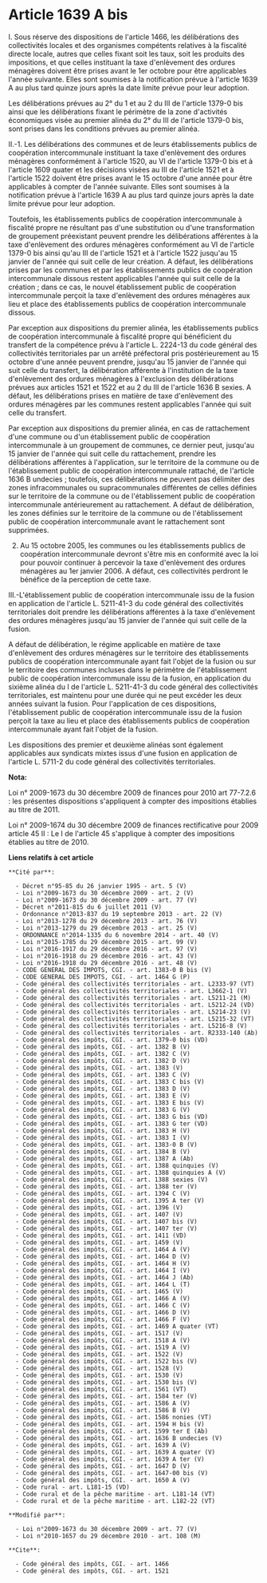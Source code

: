 # Article 1639 A bis

I. Sous réserve des dispositions de l'article 1466, les délibérations des collectivités locales et des organismes compétents
relatives à la fiscalité directe locale, autres que celles fixant soit les taux, soit les produits des impositions, et que
celles instituant la taxe d'enlèvement des ordures ménagères doivent être prises avant le 1er octobre pour être applicables
l'année suivante. Elles sont soumises à la notification prévue à l'article 1639 A au plus tard quinze jours après la date
limite prévue pour leur adoption. 

Les délibérations prévues au 2° du 1 et au 2 du III de l'article 1379-0 bis ainsi que les délibérations fixant le périmètre
de la zone d'activités économiques visée au premier alinéa du 2° du III de l'article 1379-0 bis, sont prises dans les
conditions prévues au premier alinéa. 

II.-1. Les délibérations des communes et de leurs établissements publics de coopération intercommunale instituant la taxe
d'enlèvement des ordures ménagères conformément à l'article 1520, au VI de l'article 1379-0 bis et à l'article 1609 quater et
les décisions visées au III de l'article 1521 et à l'article 1522 doivent être prises avant le 15 octobre d'une année pour
être applicables à compter de l'année suivante. Elles sont soumises à la notification prévue à l'article 1639 A au plus tard
quinze jours après la date limite prévue pour leur adoption. 

Toutefois, les établissements publics de coopération intercommunale à fiscalité propre ne résultant pas d'une substitution ou
d'une transformation de groupement préexistant peuvent prendre les délibérations afférentes à la taxe d'enlèvement des
ordures ménagères conformément au VI de l'article 1379-0 bis ainsi qu'au III de l'article 1521 et à l'article 1522 jusqu'au
15 janvier de l'année qui suit celle de leur création. A défaut, les délibérations prises par les communes et par les
établissements publics de coopération intercommunale dissous restent applicables l'année qui suit celle de la création ; dans
ce cas, le nouvel établissement public de coopération intercommunale perçoit la taxe d'enlèvement des ordures ménagères aux
lieu et place des établissements publics de coopération intercommunale dissous. 

Par exception aux dispositions du premier alinéa, les établissements publics de coopération intercommunale à fiscalité propre
qui bénéficient du transfert de la compétence prévu à l'article L. 2224-13 du code général des collectivités territoriales
par un arrêté préfectoral pris postérieurement au 15 octobre d'une année peuvent prendre, jusqu'au 15 janvier de l'année qui
suit celle du transfert, la délibération afférente à l'institution de la taxe d'enlèvement des ordures ménagères à
l'exclusion des délibérations prévues aux articles 1521 et 1522 et au 2 du III de l'article 1636 B sexies. A défaut, les
délibérations prises en matière de taxe d'enlèvement des ordures ménagères par les communes restent applicables l'année qui
suit celle du transfert. 

Par exception aux dispositions du premier alinéa, en cas de rattachement d'une commune ou d'un établissement public de
coopération intercommunale à un groupement de communes, ce dernier peut, jusqu'au 15 janvier de l'année qui suit celle du
rattachement, prendre les délibérations afférentes à l'application, sur le territoire de la commune ou de l'établissement
public de coopération intercommunale rattaché, de l'article 1636 B undecies ; toutefois, ces délibérations ne peuvent pas
délimiter des zones infracommunales ou supracommunales différentes de celles définies sur le territoire de la commune ou de
l'établissement public de coopération intercommunale antérieurement au rattachement. A défaut de délibération, les zones
définies sur le territoire de la commune ou de l'établissement public de coopération intercommunale avant le rattachement
sont supprimées. 

2. Au 15 octobre 2005, les communes ou les établissements publics de coopération intercommunale devront s'être mis en
conformité avec la loi pour pouvoir continuer à percevoir la taxe d'enlèvement des ordures ménagères au 1er janvier 2006. A
défaut, ces collectivités perdront le bénéfice de la perception de cette taxe. 

III.-L'établissement public de coopération intercommunale issu de la fusion en application de l'article L. 5211-41-3 du code
général des collectivités territoriales doit prendre les délibérations afférentes à la taxe d'enlèvement des ordures
ménagères jusqu'au 15 janvier de l'année qui suit celle de la fusion.

A défaut de délibération, le régime applicable en matière de taxe d'enlèvement des ordures ménagères sur le territoire des
établissements publics de coopération intercommunale ayant fait l'objet de la fusion ou sur le territoire des communes
incluses dans le périmètre de l'établissement public de coopération intercommunale issu de la fusion, en application du
sixième alinéa du I de l'article L. 5211-41-3 du code général des collectivités territoriales, est maintenu pour une durée
qui ne peut excéder les deux années suivant la fusion. Pour l'application de ces dispositions, l'établissement public de
coopération intercommunale issu de la fusion perçoit la taxe au lieu et place des établissements publics de coopération
intercommunale ayant fait l'objet de la fusion. 

Les dispositions des premier et deuxième alinéas sont également applicables aux syndicats mixtes issus d'une fusion en
application de l'article L. 5711-2 du code général des collectivités territoriales.

**Nota:**

Loi n° 2009-1673 du 30 décembre 2009 de finances pour 2010 art 77-7.2.6 : les présentes dispositions s'appliquent à compter
des impositions établies au titre de 2011.

Loi n° 2009-1674 du 30 décembre 2009 de finances rectificative pour 2009 article 45 II : Le I de l'article 45 s'applique à
compter des impositions établies au titre de 2010.

**Liens relatifs à cet article**

	**Cité par**:

	  - Décret n°95-85 du 26 janvier 1995 - art. 5 (V)
	  - Loi n°2009-1673 du 30 décembre 2009 - art. 2 (V)
	  - Loi n°2009-1673 du 30 décembre 2009 - art. 77 (V)
	  - Décret n°2011-815 du 6 juillet 2011 (V)
	  - Ordonnance n°2013-837 du 19 septembre 2013 - art. 22 (V)
	  - Loi n°2013-1278 du 29 décembre 2013 - art. 76 (V)
	  - Loi n°2013-1279 du 29 décembre 2013 - art. 25 (V)
	  - ORDONNANCE n°2014-1335 du 6 novembre 2014 - art. 40 (V)
	  - Loi n°2015-1785 du 29 décembre 2015 - art. 99 (V)
	  - Loi n°2016-1917 du 29 décembre 2016 - art. 97 (V)
	  - Loi n°2016-1918 du 29 décembre 2016 - art. 43 (V)
	  - Loi n°2016-1918 du 29 décembre 2016 - art. 48 (V)
	  - CODE GENERAL DES IMPOTS, CGI. - art. 1383-0 B bis (V)
	  - CODE GENERAL DES IMPOTS, CGI. - art. 1464 G (P)
	  - Code général des collectivités territoriales - art. L2333-97 (VT)
	  - Code général des collectivités territoriales - art. L3662-1 (V)
	  - Code général des collectivités territoriales - art. L5211-21 (M)
	  - Code général des collectivités territoriales - art. L5212-24 (VD)
	  - Code général des collectivités territoriales - art. L5214-23 (V)
	  - Code général des collectivités territoriales - art. L5215-32 (VT)
	  - Code général des collectivités territoriales - art. L5216-8 (V)
	  - Code général des collectivités territoriales - art. R2333-140 (Ab)
	  - Code général des impôts, CGI. - art. 1379-0 bis (VD)
	  - Code général des impôts, CGI. - art. 1382 B (V)
	  - Code général des impôts, CGI. - art. 1382 C (V)
	  - Code général des impôts, CGI. - art. 1382 D (V)
	  - Code général des impôts, CGI. - art. 1383 (V)
	  - Code général des impôts, CGI. - art. 1383 C (V)
	  - Code général des impôts, CGI. - art. 1383 C bis (V)
	  - Code général des impôts, CGI. - art. 1383 D (V)
	  - Code général des impôts, CGI. - art. 1383 E (V)
	  - Code général des impôts, CGI. - art. 1383 E bis (V)
	  - Code général des impôts, CGI. - art. 1383 G (V)
	  - Code général des impôts, CGI. - art. 1383 G bis (VD)
	  - Code général des impôts, CGI. - art. 1383 G ter (VD)
	  - Code général des impôts, CGI. - art. 1383 H (V)
	  - Code général des impôts, CGI. - art. 1383 I (V)
	  - Code général des impôts, CGI. - art. 1383-0 B (V)
	  - Code général des impôts, CGI. - art. 1384 B (V)
	  - Code général des impôts, CGI. - art. 1387 A (Ab)
	  - Code général des impôts, CGI. - art. 1388 quinquies (V)
	  - Code général des impôts, CGI. - art. 1388 quinquies A (V)
	  - Code général des impôts, CGI. - art. 1388 sexies (V)
	  - Code général des impôts, CGI. - art. 1388 ter (V)
	  - Code général des impôts, CGI. - art. 1394 C (V)
	  - Code général des impôts, CGI. - art. 1395 A ter (V)
	  - Code général des impôts, CGI. - art. 1396 (V)
	  - Code général des impôts, CGI. - art. 1407 (V)
	  - Code général des impôts, CGI. - art. 1407 bis (V)
	  - Code général des impôts, CGI. - art. 1407 ter (V)
	  - Code général des impôts, CGI. - art. 1411 (VD)
	  - Code général des impôts, CGI. - art. 1459 (V)
	  - Code général des impôts, CGI. - art. 1464 A (V)
	  - Code général des impôts, CGI. - art. 1464 D (V)
	  - Code général des impôts, CGI. - art. 1464 H (V)
	  - Code général des impôts, CGI. - art. 1464 I (V)
	  - Code général des impôts, CGI. - art. 1464 J (Ab)
	  - Code général des impôts, CGI. - art. 1464 L (T)
	  - Code général des impôts, CGI. - art. 1465 (V)
	  - Code général des impôts, CGI. - art. 1466 A (V)
	  - Code général des impôts, CGI. - art. 1466 C (V)
	  - Code général des impôts, CGI. - art. 1466 D (V)
	  - Code général des impôts, CGI. - art. 1466 F (V)
	  - Code général des impôts, CGI. - art. 1469 A quater (VT)
	  - Code général des impôts, CGI. - art. 1517 (V)
	  - Code général des impôts, CGI. - art. 1518 A (V)
	  - Code général des impôts, CGI. - art. 1519 A (V)
	  - Code général des impôts, CGI. - art. 1522 (V)
	  - Code général des impôts, CGI. - art. 1522 bis (V)
	  - Code général des impôts, CGI. - art. 1528 (V)
	  - Code général des impôts, CGI. - art. 1530 (V)
	  - Code général des impôts, CGI. - art. 1530 bis (V)
	  - Code général des impôts, CGI. - art. 1561 (VT)
	  - Code général des impôts, CGI. - art. 1584 ter (V)
	  - Code général des impôts, CGI. - art. 1586 A (V)
	  - Code général des impôts, CGI. - art. 1586 B (V)
	  - Code général des impôts, CGI. - art. 1586 nonies (VT)
	  - Code général des impôts, CGI. - art. 1594 H bis (V)
	  - Code général des impôts, CGI. - art. 1599 ter E (Ab)
	  - Code général des impôts, CGI. - art. 1636 B undecies (V)
	  - Code général des impôts, CGI. - art. 1639 A (V)
	  - Code général des impôts, CGI. - art. 1639 A quater (V)
	  - Code général des impôts, CGI. - art. 1639 A ter (V)
	  - Code général des impôts, CGI. - art. 1647 D (V)
	  - Code général des impôts, CGI. - art. 1647-00 bis (V)
	  - Code général des impôts, CGI. - art. 1650 A (V)
	  - Code rural - art. L181-15 (VD)
	  - Code rural et de la pêche maritime - art. L181-14 (VT)
	  - Code rural et de la pêche maritime - art. L182-22 (VT)

	**Modifié par**:

	  - Loi n°2009-1673 du 30 décembre 2009 - art. 77 (V)
	  - Loi n°2010-1657 du 29 décembre 2010 - art. 108 (M)

	**Cite**:

	  - Code général des impôts, CGI. - art. 1466
	  - Code général des impôts, CGI. - art. 1521
